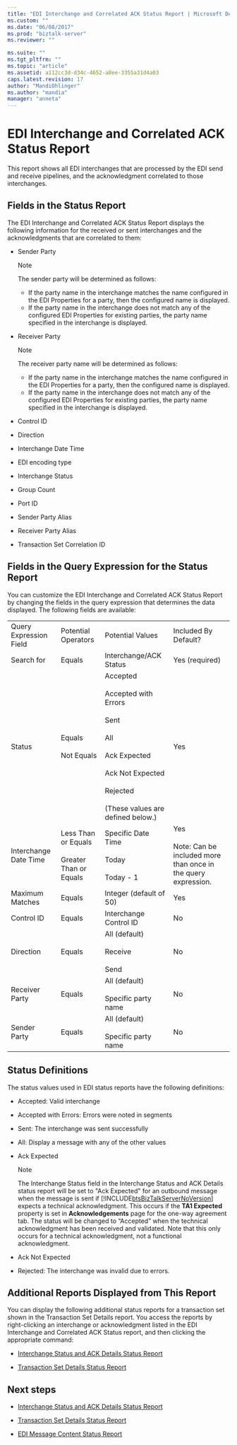 ```yaml
---
title: "EDI Interchange and Correlated ACK Status Report | Microsoft Docs"
ms.custom: ""
ms.date: "06/08/2017"
ms.prod: "biztalk-server"
ms.reviewer: ""

ms.suite: ""
ms.tgt_pltfrm: ""
ms.topic: "article"
ms.assetid: a112cc3d-d34c-4652-a8ee-3355a31d4a03
caps.latest.revision: 17
author: "MandiOhlinger"
ms.author: "mandia"
manager: "anneta"
---
```

# EDI Interchange and Correlated ACK Status Report
This report shows all EDI interchanges that are processed by the EDI send and receive pipelines, and the acknowledgment correlated to those interchanges.  
  
## Fields in the Status Report  
 The EDI Interchange and Correlated ACK Status Report displays the following information for the received or sent interchanges and the acknowledgments that are correlated to them:  
  
-   Sender Party  
  
    > [!NOTE]
    >  The sender party will be determined as follows:  
    >   
    >  -   If the party name in the interchange matches the name configured in the EDI Properties for a party, then the configured name is displayed.  
    > -   If the party name in the interchange does not match any of the configured EDI Properties for existing parties, the party name specified in the interchange is displayed.  
  
-   Receiver Party  
  
    > [!NOTE]
    >  The receiver party name will be determined as follows:  
    >   
    >  -   If the party name in the interchange matches the name configured in the EDI Properties for a party, then the configured name is displayed.  
    > -   If the party name in the interchange does not match any of the configured EDI Properties for existing parties, the party name specified in the interchange is displayed.  
  
-   Control ID  
  
-   Direction  
  
-   Interchange Date Time  
  
-   EDI encoding type  
  
-   Interchange Status  
  
-   Group Count  
  
-   Port ID  
  
-   Sender Party Alias  
  
-   Receiver Party Alias  
  
-   Transaction Set Correlation ID  
  
## Fields in the Query Expression for the Status Report  
 You can customize the EDI Interchange and Correlated ACK Status Report by changing the fields in the query expression that determines the data displayed. The following fields are available:  
  
|||||  
|-|-|-|-|  
|Query Expression Field|Potential Operators|Potential Values|Included By Default?|  
|Search for|Equals|Interchange/ACK Status|Yes (required)|  
|Status|Equals<br /><br /> Not Equals|Accepted<br /><br /> Accepted with Errors<br /><br /> Sent<br /><br /> All<br /><br /> Ack Expected<br /><br /> Ack Not Expected<br /><br /> Rejected<br /><br /> (These values are defined below.)|Yes|  
|Interchange Date Time|Less Than or Equals<br /><br /> Greater Than or Equals|Specific Date Time<br /><br /> Today<br /><br /> Today - 1|Yes<br /><br /> Note: Can be included more than once in the query expression.|  
|Maximum Matches|Equals|Integer (default of 50)|Yes|  
|Control ID|Equals|Interchange Control ID|No|  
|Direction|Equals|All (default)<br /><br /> Receive<br /><br /> Send|No|  
|Receiver Party|Equals|All (default)<br /><br /> Specific party name|No|  
|Sender Party|Equals|All (default)<br /><br /> Specific party name|No|  
  
## Status Definitions  
 The status values used in EDI status reports have the following definitions:  
  
-   Accepted: Valid interchange  
  
-   Accepted with Errors: Errors were noted in segments  
  
-   Sent: The interchange was sent successfully  
  
-   All: Display a message with any of the other values  
  
-   Ack Expected  
  
    > [!NOTE]
    >  The Interchange Status field in the Interchange Status and ACK Details status report will be set to "Ack Expected" for an outbound message when the message is sent if [!INCLUDE[btsBizTalkServerNoVersion](../includes/btsbiztalkservernoversion-md.md)] expects a technical acknowledgment. This occurs if the **TA1 Expected** property is set in **Acknowledgements** page for the one-way agreement tab. The status will be changed to “Accepted” when the technical acknowledgment has been received and validated. Note that this only occurs for a technical acknowledgment, not a functional acknowledgment.  
  
-   Ack Not Expected  
  
-   Rejected: The interchange was invalid due to errors.  
  
## Additional Reports Displayed from This Report  
 You can display the following additional status reports for a transaction set shown in the Transaction Set Details report. You access the reports by right-clicking an interchange or acknowledgment listed in the EDI Interchange and Correlated ACK Status report, and then clicking the appropriate command:  
  
-   [Interchange Status and ACK Details Status Report](../core/interchange-status-and-ack-details-status-report.md)  
  
-   [Transaction Set Details Status Report](../core/transaction-set-details-status-report.md)  
  
## Next steps
  
-   [Interchange Status and ACK Details Status Report](../core/interchange-status-and-ack-details-status-report.md)  
  
-   [Transaction Set Details Status Report](../core/transaction-set-details-status-report.md)  
  
-   [EDI Message Content Status Report](../core/edi-message-content-status-report.md)  
  
